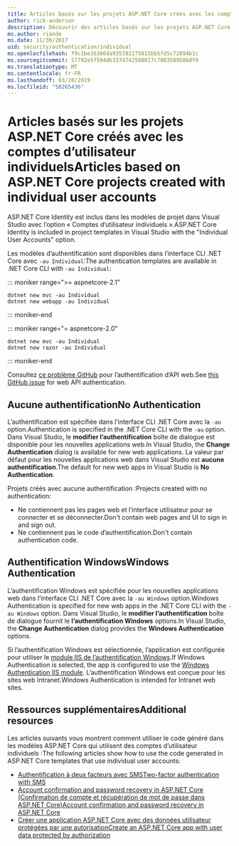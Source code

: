 ```yaml
---
title: Articles basés sur les projets ASP.NET Core créés avec les comptes d’utilisateur individuels
author: rick-anderson
description: Découvrir des articles basés sur les projets ASP.NET Core créés avec les comptes d’utilisateur individuels.
ms.author: riande
ms.date: 11/30/2017
uid: security/authentication/individual
ms.openlocfilehash: f9c1be16386da935382275815bb5fd5c72894b1c
ms.sourcegitcommit: 57792e5f594db1574742588017c708350958bdf0
ms.translationtype: MT
ms.contentlocale: fr-FR
ms.lasthandoff: 03/20/2019
ms.locfileid: "58265436"
---
```

# <a name="articles-based-on-aspnet-core-projects-created-with-individual-user-accounts"></a><span data-ttu-id="a0227-103">Articles basés sur les projets ASP.NET Core créés avec les comptes d’utilisateur individuels</span><span class="sxs-lookup"><span data-stu-id="a0227-103">Articles based on ASP.NET Core projects created with individual user accounts</span></span>

<span data-ttu-id="a0227-104">ASP.NET Core Identity est inclus dans les modèles de projet dans Visual Studio avec l’option « Comptes d’utilisateur individuels ».</span><span class="sxs-lookup"><span data-stu-id="a0227-104">ASP.NET Core Identity is included in project templates in Visual Studio with the "Individual User Accounts" option.</span></span>

<span data-ttu-id="a0227-105">Les modèles d’authentification sont disponibles dans l’interface CLI .NET Core avec `-au Individual`:</span><span class="sxs-lookup"><span data-stu-id="a0227-105">The authentication templates are available in .NET Core CLI with `-au Individual`:</span></span>

::: moniker range=">= aspnetcore-2.1"

```console
dotnet new mvc -au Individual
dotnet new webapp -au Individual
```

::: moniker-end

::: moniker range="= aspnetcore-2.0"

```console
dotnet new mvc -au Individual
dotnet new razor -au Individual
```

::: moniker-end

<span data-ttu-id="a0227-106">Consultez [ce problème GitHub](https://github.com/aspnet/AspNetCore/issues/5833) pour l’authentification d’API web.</span><span class="sxs-lookup"><span data-stu-id="a0227-106">See [this GitHub issue](https://github.com/aspnet/AspNetCore/issues/5833) for web API authentication.</span></span>

<a name="no"></a>

## <a name="no-authentication"></a><span data-ttu-id="a0227-107">Aucune authentification</span><span class="sxs-lookup"><span data-stu-id="a0227-107">No Authentication</span></span>

<span data-ttu-id="a0227-108">L’authentification est spécifiée dans l’interface CLI .NET Core avec la `-au` option.</span><span class="sxs-lookup"><span data-stu-id="a0227-108">Authentication is specified in the .NET Core CLI with the `-au` option.</span></span> <span data-ttu-id="a0227-109">Dans Visual Studio, le **modifier l’authentification** boîte de dialogue est disponible pour les nouvelles applications web.</span><span class="sxs-lookup"><span data-stu-id="a0227-109">In Visual Studio, the **Change Authentication** dialog is available for new web applications.</span></span> <span data-ttu-id="a0227-110">La valeur par défaut pour les nouvelles applications web dans Visual Studio est **aucune authentification**.</span><span class="sxs-lookup"><span data-stu-id="a0227-110">The default for new web apps in Visual Studio is **No Authentication**.</span></span>

<span data-ttu-id="a0227-111">Projets créés avec aucune authentification :</span><span class="sxs-lookup"><span data-stu-id="a0227-111">Projects created with no authentication:</span></span>

* <span data-ttu-id="a0227-112">Ne contiennent pas les pages web et l’interface utilisateur pour se connecter et se déconnecter.</span><span class="sxs-lookup"><span data-stu-id="a0227-112">Don't contain web pages and UI to sign in and sign out.</span></span>
* <span data-ttu-id="a0227-113">Ne contiennent pas le code d’authentification.</span><span class="sxs-lookup"><span data-stu-id="a0227-113">Don't contain authentication code.</span></span>

<a name="win"></a>

## <a name="windows-authentication"></a><span data-ttu-id="a0227-114">Authentification Windows</span><span class="sxs-lookup"><span data-stu-id="a0227-114">Windows Authentication</span></span>

<span data-ttu-id="a0227-115">L’authentification Windows est spécifiée pour les nouvelles applications web dans l’interface CLI .NET Core avec la `-au Windows` option.</span><span class="sxs-lookup"><span data-stu-id="a0227-115">Windows Authentication is specified for new web apps in the .NET Core CLI with the `-au Windows` option.</span></span> <span data-ttu-id="a0227-116">Dans Visual Studio, le **modifier l’authentification** boîte de dialogue fournit le **l’authentification Windows** options.</span><span class="sxs-lookup"><span data-stu-id="a0227-116">In Visual Studio, the **Change Authentication** dialog provides the **Windows Authentication** options.</span></span>

<span data-ttu-id="a0227-117">Si l’authentification Windows est sélectionnée, l’application est configurée pour utiliser le [module IIS de l’authentification Windows](xref:host-and-deploy/iis/modules).</span><span class="sxs-lookup"><span data-stu-id="a0227-117">If Windows Authentication is selected, the app is configured to use the [Windows Authentication IIS module](xref:host-and-deploy/iis/modules).</span></span> <span data-ttu-id="a0227-118">L’authentification Windows est conçue pour les sites web Intranet.</span><span class="sxs-lookup"><span data-stu-id="a0227-118">Windows Authentication is intended for Intranet web sites.</span></span>

## <a name="additional-resources"></a><span data-ttu-id="a0227-119">Ressources supplémentaires</span><span class="sxs-lookup"><span data-stu-id="a0227-119">Additional resources</span></span>

<span data-ttu-id="a0227-120">Les articles suivants vous montrent comment utiliser le code généré dans les modèles ASP.NET Core qui utilisent des comptes d’utilisateur individuels :</span><span class="sxs-lookup"><span data-stu-id="a0227-120">The following articles show how to use the code generated in ASP.NET Core templates that use individual user accounts:</span></span>

* [<span data-ttu-id="a0227-121">Authentification à deux facteurs avec SMS</span><span class="sxs-lookup"><span data-stu-id="a0227-121">Two-factor authentication with SMS</span></span>](xref:security/authentication/2fa)
* [<span data-ttu-id="a0227-122">Account confirmation and password recovery in ASP.NET Core (Confirmation de compte et récupération de mot de passe dans ASP.NET Core)</span><span class="sxs-lookup"><span data-stu-id="a0227-122">Account confirmation and password recovery in ASP.NET Core</span></span>](xref:security/authentication/accconfirm)
* [<span data-ttu-id="a0227-123">Créer une application ASP.NET Core avec des données utilisateur protégées par une autorisation</span><span class="sxs-lookup"><span data-stu-id="a0227-123">Create an ASP.NET Core app with user data protected by authorization</span></span>](xref:security/authorization/secure-data)
